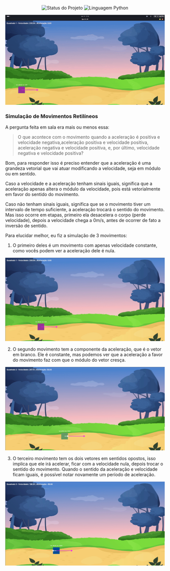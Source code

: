<p align="center">
  <img src="https://img.shields.io/badge/Status-Concluído-brightgreen" alt="Status do Projeto">
  <img src="https://img.shields.io/badge/Linguagem-Python-blue" alt="Linguagem Python">
</p>
<p align="center">
  <img src="img/block-velocity.gif" alt="Gif em que o bloco se move em diferentes tipos de movimentos">
</p>

### Simulação de Movimentos Retilíneos
A pergunta feita em sala era mais ou menos essa: 

> O que acontece com o movimento quando a aceleração é positiva e velocidade negativa,aceleração positiva e velocidade positiva, aceleração negativa e velocidade positiva, e, por último, velocidade negativa e velocidade positiva?


Bom, para responder isso é preciso entender que a aceleração é uma grandeza vetorial que vai atuar modificando a velocidade, seja em módulo ou em sentido. 

Caso a velocidade e a aceleração tenham sinais iguais, significa que a aceleração apenas altera o módulo da velocidade, pois está vetorialmente em favor do sentido do movimento. 

Caso não tenham sinais iguais, significa que se o movimento tiver um intervalo de tempo suficiente, a aceleração trocará o sentido do movimento. Mas isso ocorre em etapas, primeiro ela desacelera o corpo (perde velocidade), depois a velocidade chega a 0m/s, antes de ocorrer de fato a inversão de sentido.

Para elucidar melhor, eu fiz a simulação de 3 movimentos:

1. O primeiro deles é um movimento com apenas velocidade constante, como vocês podem ver a aceleração dele é nula. 
<img src="img/square1.png">


2. O segundo movimento tem a componente da aceleração, que é o vetor em branco. Ele é constante, mas podemos ver que a aceleração a favor do movimento faz com que o módulo do vetor cresça.
   
<img src="img/square2.png">

3. O terceiro movimento tem os dois vetores em sentidos opostos, isso implica que ele irá acelerar, ficar com a velocidade nula, depois trocar o sentido do movimento. Quando o sentido da aceleração e velocidade ficam iguais, é possível notar novamente um período de aceleração.
   
<img src="img/square3.png">
